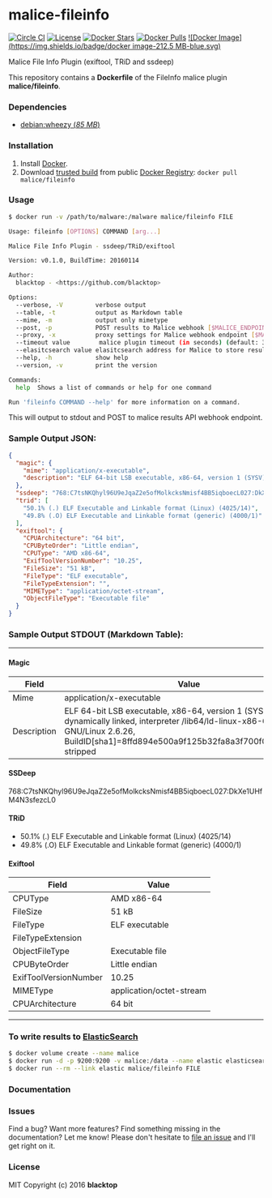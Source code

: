 malice-fileinfo
===============

[![Circle CI](https://circleci.com/gh/maliceio/malice-fileinfo.png?style=shield)](https://circleci.com/gh/maliceio/malice-fileinfo) [![License](http://img.shields.io/:license-mit-blue.svg)](http://doge.mit-license.org) [![Docker Stars](https://img.shields.io/docker/stars/malice/fileinfo.svg)](https://hub.docker.com/r/malice/fileinfo/) [![Docker Pulls](https://img.shields.io/docker/pulls/malice/fileinfo.svg)](https://hub.docker.com/r/malice/fileinfo/) [![Docker Image](https://img.shields.io/badge/docker image-212.5 MB-blue.svg)](https://hub.docker.com/r/malice/fileinfo/)

Malice File Info Plugin (exiftool, TRiD and ssdeep)

This repository contains a **Dockerfile** of the FileInfo malice plugin **malice/fileinfo**.

### Dependencies

-	[debian:wheezy (*85 MB*\)](https://index.docker.io/_/debian/)

### Installation

1.	Install [Docker](https://www.docker.io/).
2.	Download [trusted build](https://hub.docker.com/r/malice/fileinfo/) from public [Docker Registry](https://index.docker.io/): `docker pull malice/fileinfo`

### Usage

```bash
$ docker run -v /path/to/malware:/malware malice/fileinfo FILE

Usage: fileinfo [OPTIONS] COMMAND [arg...]

Malice File Info Plugin - ssdeep/TRiD/exiftool

Version: v0.1.0, BuildTime: 20160114

Author:
  blacktop - <https://github.com/blacktop>

Options:                                                                                                                  
  --verbose, -V         verbose output                                                                                    
  --table, -t           output as Markdown table                                                                          
  --mime, -m		    output only mimetype
  --post, -p            POST results to Malice webhook [$MALICE_ENDPOINT]                                                 
  --proxy, -x           proxy settings for Malice webhook endpoint [$MALICE_PROXY]                                        
  --timeout value        malice plugin timeout (in seconds) (default: 3) [$MALICE_TIMEOUT]
  --elasitcsearch value elasitcsearch address for Malice to store results [$MALICE_ELASTICSEARCH]                         
  --help, -h            show help                                                                                         
  --version, -v         print the version                                                                                 

Commands:                                                                                                                 
  help  Shows a list of commands or help for one command                                                                  

Run 'fileinfo COMMAND --help' for more information on a command.
```

This will output to stdout and POST to malice results API webhook endpoint.

### Sample Output JSON:

```json
{
  "magic": {
    "mime": "application/x-executable",
    "description": "ELF 64-bit LSB executable, x86-64, version 1 (SYSV), dynamically linked, interpreter /lib64/ld-linux-x86-64.so.2, for GNU/Linux 2.6.26, BuildID[sha1]=8ffd894e500a9f125b32fa8a3f700f0f710961de, stripped"
  },
  "ssdeep": "768:C7tsNKQhyl96U9eJqaZ2e5ofMolkcksNmisf4BB5iqboecL027:DkXe1UHfM4N3sfezcL0",
  "trid": [
    "50.1% (.) ELF Executable and Linkable format (Linux) (4025/14)",
    "49.8% (.O) ELF Executable and Linkable format (generic) (4000/1)"
  ],
  "exiftool": {
    "CPUArchitecture": "64 bit",
    "CPUByteOrder": "Little endian",
    "CPUType": "AMD x86-64",
    "ExifToolVersionNumber": "10.25",
    "FileSize": "51 kB",
    "FileType": "ELF executable",
    "FileTypeExtension": "",
    "MIMEType": "application/octet-stream",
    "ObjectFileType": "Executable file"
  }
}
```

### Sample Output STDOUT (Markdown Table):

---

#### Magic
| Field       | Value                                                                                                                                                                                                    |
| ----------- | -------------------------------------------------------------------------------------------------------------------------------------------------------------------------------------------------------- |
| Mime        | application/x-executable                                                                                                                                                                                 |
| Description | ELF 64-bit LSB executable, x86-64, version 1 (SYSV), dynamically linked, interpreter /lib64/ld-linux-x86-64.so.2, for GNU/Linux 2.6.26, BuildID[sha1]=8ffd894e500a9f125b32fa8a3f700f0f710961de, stripped |

#### SSDeep
768:C7tsNKQhyl96U9eJqaZ2e5ofMolkcksNmisf4BB5iqboecL027:DkXe1UHfM4N3sfezcL0

#### TRiD
 -  50.1% (.) ELF Executable and Linkable format (Linux) (4025/14)
 -  49.8% (.O) ELF Executable and Linkable format (generic) (4000/1)

#### Exiftool
| Field                 | Value                    |
| --------------------- | ------------------------ |
| CPUType               | AMD x86-64               |
| FileSize              | 51 kB                    |
| FileType              | ELF executable           |
| FileTypeExtension     |                          |
| ObjectFileType        | Executable file          |
| CPUByteOrder          | Little endian            |
| ExifToolVersionNumber | 10.25                    |
| MIMEType              | application/octet-stream |
| CPUArchitecture       | 64 bit                   |

---

### To write results to [ElasticSearch](https://www.elastic.co/products/elasticsearch)

```bash
$ docker volume create --name malice
$ docker run -d -p 9200:9200 -v malice:/data --name elastic elasticsearch
$ docker run --rm --link elastic malice/fileinfo FILE
```

### Documentation

### Issues

Find a bug? Want more features? Find something missing in the documentation? Let me know! Please don't hesitate to [file an issue](https://github.com/maliceio/malice-fileinfo/issues/new) and I'll get right on it.

### License

MIT Copyright (c) 2016 **blacktop**
